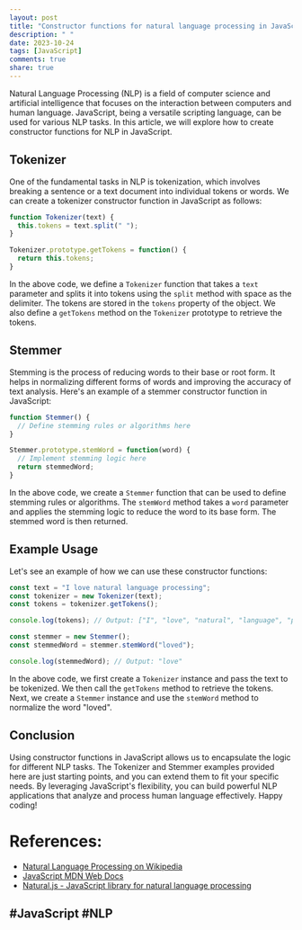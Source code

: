 ```yaml
---
layout: post
title: "Constructor functions for natural language processing in JavaScript"
description: " "
date: 2023-10-24
tags: [JavaScript]
comments: true
share: true
---
```


Natural Language Processing (NLP) is a field of computer science and artificial intelligence that focuses on the interaction between computers and human language. JavaScript, being a versatile scripting language, can be used for various NLP tasks. In this article, we will explore how to create constructor functions for NLP in JavaScript.

## Tokenizer

One of the fundamental tasks in NLP is tokenization, which involves breaking a sentence or a text document into individual tokens or words. We can create a tokenizer constructor function in JavaScript as follows:

```javascript
function Tokenizer(text) {
  this.tokens = text.split(" ");
}

Tokenizer.prototype.getTokens = function() {
  return this.tokens;
}
```

In the above code, we define a `Tokenizer` function that takes a `text` parameter and splits it into tokens using the `split` method with space as the delimiter. The tokens are stored in the `tokens` property of the object. We also define a `getTokens` method on the `Tokenizer` prototype to retrieve the tokens.

## Stemmer

Stemming is the process of reducing words to their base or root form. It helps in normalizing different forms of words and improving the accuracy of text analysis. Here's an example of a stemmer constructor function in JavaScript:

```javascript
function Stemmer() {
  // Define stemming rules or algorithms here
}

Stemmer.prototype.stemWord = function(word) {
  // Implement stemming logic here
  return stemmedWord;
}
```

In the above code, we create a `Stemmer` function that can be used to define stemming rules or algorithms. The `stemWord` method takes a `word` parameter and applies the stemming logic to reduce the word to its base form. The stemmed word is then returned.

## Example Usage

Let's see an example of how we can use these constructor functions:

```javascript
const text = "I love natural language processing";
const tokenizer = new Tokenizer(text);
const tokens = tokenizer.getTokens();

console.log(tokens); // Output: ["I", "love", "natural", "language", "processing"]

const stemmer = new Stemmer();
const stemmedWord = stemmer.stemWord("loved");

console.log(stemmedWord); // Output: "love"
```

In the above code, we first create a `Tokenizer` instance and pass the text to be tokenized. We then call the `getTokens` method to retrieve the tokens. Next, we create a `Stemmer` instance and use the `stemWord` method to normalize the word "loved".

## Conclusion

Using constructor functions in JavaScript allows us to encapsulate the logic for different NLP tasks. The Tokenizer and Stemmer examples provided here are just starting points, and you can extend them to fit your specific needs. By leveraging JavaScript's flexibility, you can build powerful NLP applications that analyze and process human language effectively. Happy coding!

# References:
- [Natural Language Processing on Wikipedia](https://en.wikipedia.org/wiki/Natural_language_processing)
- [JavaScript MDN Web Docs](https://developer.mozilla.org/en-US/docs/Web/JavaScript) 
- [Natural.js - JavaScript library for natural language processing](https://github.com/NaturalNode/natural)

## #JavaScript #NLP